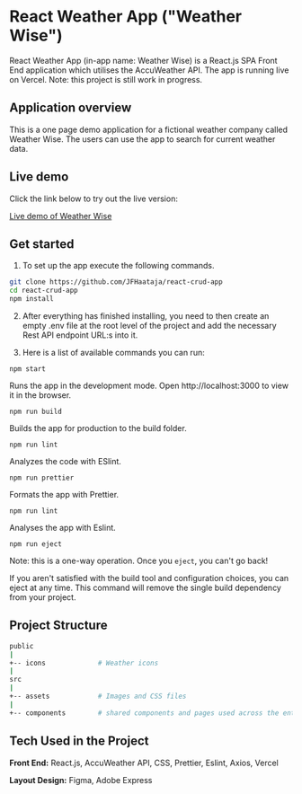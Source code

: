 # React Weather App ("Weather Wise")

React Weather App (in-app name: Weather Wise) is a React.js SPA Front End application which utilises the AccuWeather API. The app is running live on Vercel. Note: this project is still work in progress.

## Application overview

This is a one page demo application for a fictional weather company called Weather Wise. The users can use the app to search for current weather data.

## Live demo

Click the link below to try out the live version:

[Live demo of Weather Wise](https://weather-wise-app.vercel.app/)

## Get started

1. To set up the app execute the following commands.

```bash
git clone https://github.com/JFHaataja/react-crud-app
cd react-crud-app
npm install
```

2. After everything has finished installing, you need to then create an empty .env file at the root level of the project and add the necessary Rest API endpoint URL:s into it.

4. Here is a list of available commands you can run:

`npm start`

Runs the app in the development mode.
Open http://localhost:3000 to view it in the browser.

`npm run build`

Builds the app for production to the build folder.

`npm run lint`

Analyzes the code with ESlint.

`npm run prettier`

Formats the app with Prettier.

`npm run lint`

Analyses the app with Eslint.

`npm run eject`

Note: this is a one-way operation. Once you `eject`, you can't go back!

If you aren't satisfied with the build tool and configuration choices, you can eject at any time. This command will remove the single build dependency from your project.

## Project Structure

```bash
public
|
+-- icons             # Weather icons
|
src
|
+-- assets            # Images and CSS files
|
+-- components        # shared components and pages used across the entire application
```

## Tech Used in the Project

**Front End:** React.js, AccuWeather API, CSS, Prettier, Eslint, Axios, Vercel

**Layout Design:** Figma, Adobe Express
